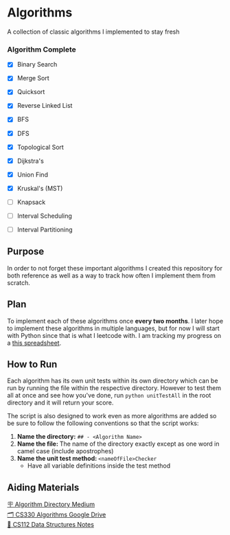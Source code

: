 # Algorithms
A collection of classic algorithms I implemented to stay fresh

### Algorithm Complete
- [x] Binary Search
- [x] Merge Sort
- [x] Quicksort
- [x] Reverse Linked List
- [x] BFS
- [x] DFS
- [x] Topological Sort
- [x] Dijkstra's
- [x] Union Find
- [x] Kruskal's (MST)
- [ ] Knapsack
- [ ] Interval Scheduling
- [ ] Interval Partitioning


## Purpose
In order to not forget these important algorithms I created this repository for both reference as well as a way to track how often I implement them from scratch.

## Plan
To implement each of these algorithms once <b>every two months</b>. I later hope to implement these algorithms in multiple languages, but for now I will start with Python since that is what I leetcode with. I am tracking my progress on a [this spreadsheet](https://docs.google.com/spreadsheets/d/170q9fvCbYamV8yjQvRHrC_JoDYNqkfLtpreLlEhg5Js/edit?usp=sharing).

## How to Run
Each algorithm has its own unit tests within its own directory which can be run by running the file within the respective directory. However to test them all at once and see how you've done, run `python unitTestAll` in the root directory and it will return your score.
</br>

The script is also designed to work even as more algorithms are added so be sure to follow the following conventions so that the script works:
1. <b>Name the directory:</b>  `## - <Algorithm Name>`
2. <b>Name the file: </b> The name of the directory exactly except as one word in camel case (include apostrophes)
3. <b>Name the unit test method: </b> `<nameOfFile>Checker`
    - Have all variable definitions inside the test method

## Aiding Materials
[🪧 Algorithm Directory Medium](https://medium.com/techie-delight/top-25-algorithms-every-programmer-should-know-373246b4881b)</br>
[🗂️ CS330 Algorithms Google Drive](https://drive.google.com/drive/u/0/folders/11YA3SauI5xmB9E9dhTu5-OlqW284MwSE) </br>
[📝 CS112 Data Structures Notes](https://docs.google.com/document/d/1Q2HQLmOpnKBJzK2Y_tow_MveLo0mjcXiD6I_uTeZ3S8/edit#heading=h.6mu66iizw0rr) </br>


